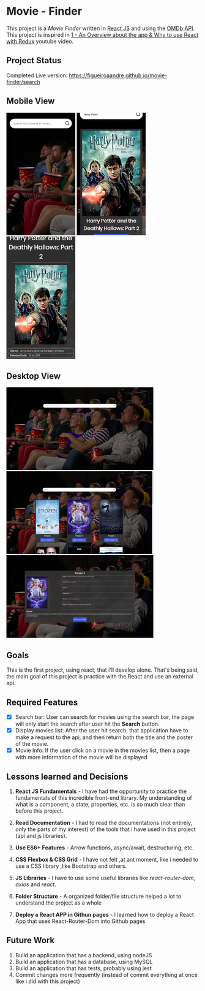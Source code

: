 # Movie - Finder
This project is a *Movie Finder* written in [React JS](https://reactjs.org/) and using the [OMDb API](http://www.omdbapi.com/). This project is inspired in [1 - An Overview about the app & Why to use React with Redux](https://www.youtube.com/watch?v=Ia0WWc5dyLE&list=PLG3RxIUKLJlbDDGeeoUCkinS2DUybp_1o) youtube video.

## Project Status
Completed
Live version: https://figueiroaandre.github.io/movie-finder/search

## Mobile View
<img src="./screenshots/home_mobile.png" class="mobile">
<img src="./screenshots/search_mobile.png" class="mobile">
<img src="./screenshots/info_mobile.png" class="mobile">

## Desktop View
<img src="./screenshots/home_desktop.png" class="desktop">
<img src="./screenshots/search_desktop.png" class="desktop">
<img src="./screenshots/info_desktop.png" class="desktop">

## Goals
This is the first project, using react, that i'll develop alone. That's being said, the main goal of this project is practice with the React and use an external api.

## Required Features
- [x] Search bar: User can search for movies using the search bar, the page will only start the search after user hit the **Search** button.
- [x] Display movies list: After the user hit search, that application have to make a request to the api, and then return both the title and the poster of the movie.
- [x] Movie Info: If the user click on a movie in the movies list, then a page with more information of the movie will be displayed

## Lessons learned and Decisions

1. **React JS Fundamentals** - I have had the opportunity to practice the fundamentals of this incredible front-end library. My understanding of what is a component, a state, properties, etc. is so much clear than before this project.

2. **Read Documentation** - I had to read the documentations (not entirely, only the parts of my interest) of the tools that i have used in this project (api and js libraries).

3. **Use ES6+ Features** - Arrow functions, async/await, destructuring, etc.

4. **CSS Flexbox & CSS Grid** - I have not felt ,at ant moment, like i needed to use a CSS library ,like Bootstrap and others.

5. **JS Libraries** - I have to use some useful libraries like *react-router-dom*, *axios* and *react*.

6. **Folder Structure** - A organized folder/file structure helped a lot to understand the project as a whole

7. **Deploy a React APP in Githun pages** - I learned how to deploy a React App that uses React-Router-Dom into Github pages

## Future Work
1. Build an application that has a backend, using nodeJS
2. Build an application that has a database, using MySQL
3. Build an application that has tests, probably using jest
4. Commit changes more frequently (instead of commit everything at once like i did with this project)

<style>
.mobile {
    width: 180px;
    height: 320px;
}

.desktop {
    width: 384px;
    height: 216px;
}
</style>